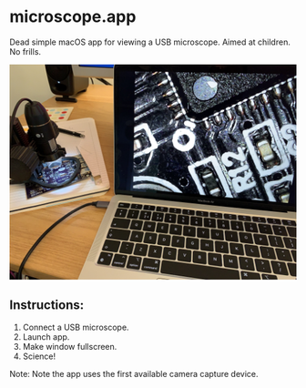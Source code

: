 # microscope.app

Dead simple macOS app for viewing a USB microscope. Aimed at children. No frills.


![Microscope in use](./Docs/microscope.jpg)

## Instructions:

1. Connect a USB microscope.
2. Launch app.
3. Make window fullscreen.
4. Science!

Note: Note the app uses the first available camera capture device.
